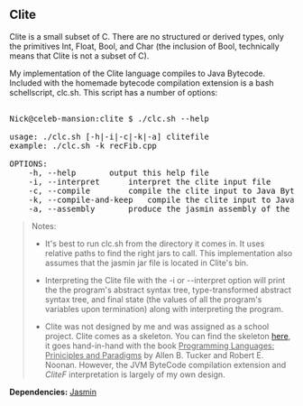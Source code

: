 Clite
-----

Clite is a small subset of C. There are no structured or derived types, only the 
primitives Int, Float, Bool, and Char (the inclusion of Bool, technically means 
that Clite is not a subset of C).

My implementation of the Clite language compiles to Java Bytecode. Included with the homemade bytecode compilation extension is a bash schellscript, 
clc.sh. This script has a number of options:
<pre> 
Nick@celeb-mansion:clite $ ./clc.sh --help

usage: ./clc.sh [-h|-i|-c|-k|-a] clitefile
example: ./clc.sh -k recFib.cpp

OPTIONS:
	-h, --help		 output this help file
	-i, --interpret		 interpret the clite input file
	-c, --compile		 compile the clite input to Java Bytecode
	-k, --compile-and-keep   compile the clite input to Java Bytecode and keep the the produced jasmin assembly
	-a, --assembly		 produce the jasmin assembly of the clite input file
</pre>

> Notes:
> * It's best to run clc.sh from the directory it comes in. It uses relative paths
>   to find the right jars to call. This implementation also assumes that the
>   jasmin jar file is located in Clite's bin.
>   
> * Interpreting the Clite file with the -i or --interpret option will print the 
>   the program's abstract syntax tree, type-transformed abstract syntax tree, and
>   final state (the values of all the program's variables upon termination) along 
>   with interpreting the program.
>
> * Clite was not designed by me and was assigned as a school project. Clite 
> comes as a skeleton. You can find the skeleton 
> <a href="http://highered.mcgraw-hill.com/sites/0072866098/student_view0/clite_interpreter_.html">here</a>, it goes hand-in-hand with the book 
> <u>Programming Languages: Priniciples and Paradigms</u> by Allen B. Tucker and 
> Robert E. Noonan. However, the JVM ByteCode compilation extension and _CliteF_ 
> interpretation is largely of my own design.

__Dependencies:__ <a href="http://jasmin.sourceforge.net/">Jasmin</a>
